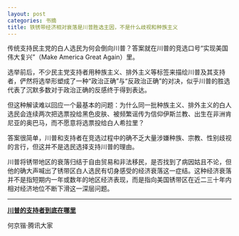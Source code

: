 ```yaml
---
layout: post
categories: 书摘
title: 铁锈带经济相对衰落是川普胜选主因，不是什么歧视和种族主义
---
```


传统支持民主党的白人选民为何会倒向川普？答案就在川普的竞选口号“实现美国伟大复兴”（Make America Great Again）里。

选举前后，不少民主党支持者用种族主义、排外主义等标签来描绘川普及其支持者，俨然将选举形塑成了一种“政治正确”与“反政治正确”的对决，似乎川普的胜选代表了沉默多数对于政治正确的反感终于得到表达。

但这种解读难以回应一个最基本的问题：为什么同一批种族主义、排外主义的白人选民会连续两次把选票投给黑色皮肤、被频繁谣传为信仰伊斯兰教、出生在非洲肯尼亚的奥巴马，而不愿意将选票投给白人希拉里？

答案很简单，川普和支持者在竞选过程中的确不乏大量涉嫌种族、宗教、性别歧视的言行，但这并不是选民选择支持川普的理由。

川普将锈带地区的衰落归结于自由贸易和非法移民，是否找到了病因姑且不论，但他的确大声喊出了锈带区白人选民有切身感受的经济衰落这一症结。这种经济衰落并不是指短期内一年或数年的地区经济表现，而是指向美国锈带区在近二三十年内相对经济地位不断下滑这一深层问题。

---

**[川普的支持者到底在哪里](http://t.cn/RI7D9m9)**

何京锴·腾讯大家